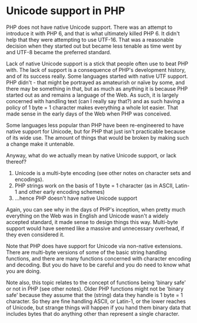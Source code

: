 # Unicode support in PHP

PHP does not have native Unicode support. There was an attempt to introduce it with PHP 6, and that is what ultimately killed PHP 6. It didn't help that they were attempting to use UTF-16. That was a reasonable decision when they started out but became less tenable as time went by and UTF-8 became the preferred standard. 

Lack of native Unicode support is a stick that people often use to beat PHP with. The lack of support is a consequence of PHP's development history, and of its success really. Some languages started with native UTF support. PHP didn't - that might be portrayed as amateurish or naïve by some, and there may be something in that, but as much as anything it is because PHP started out as and remains a language of the Web. As such, it is largely concerned with handling text (can I really say that?) and as such having a policy of 1 byte = 1 character makes everything a whole lot easier. That made sense in the early days of the Web when PHP was conceived. 

Some languages less popular than PHP have been re-engineered to have native support for Unicode, but for PHP that just isn't practicable because of its wide use. The amount of things that would be broken by making such a change make it untenable. 

Anyway, what do we actually mean by native Unicode support, or lack thereof?

1. Unicode is a multi-byte encoding (see other notes on character sets and encodings). 
2. PHP strings work on the basis of 1 byte = 1 character (as in ASCII, Latin-1 and other early encoding schemes)
3. ...hence PHP doesn't have native Unicode support

Again, you can see why in the days of PHP's inception, when pretty much everything on the Web was in English and Unicode wasn't a widely accepted standard, it made sense to design things this way. Multi-byte support would have seemed like a massive and unnecessary overhead, if they even considered it.

Note that PHP does have support for Unicode via non-native extensions. There are multi-byte versions of some of the basic string handling functions, and there are many functions concerned with character encoding and decoding. But you do have to be careful and you do need to know what you are doing.

Note also, this topic relates to the concept of functions being 'binary safe' or not in PHP (see other notes). Older PHP functions might not be 'binary safe' because they assume that the (string) data they handle is 1 byte = 1 character. So they are fine handling ASCII, or Latin-1, or the lower reaches of Unicode, but strange things will happen if you hand them binary data that includes bytes that do anything other than represent a single character.